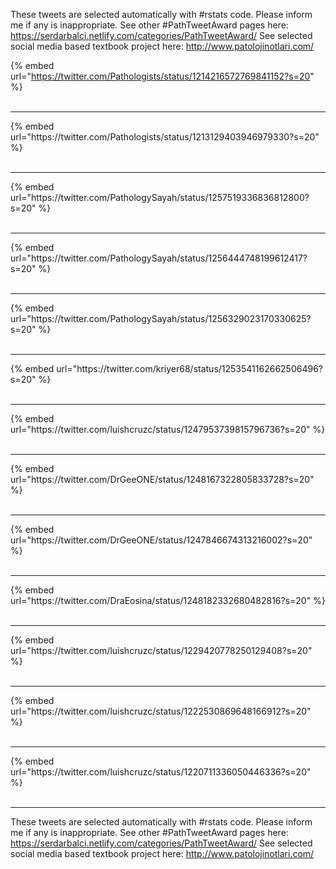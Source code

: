 

These tweets are selected automatically with #rstats code. Please inform me if any is inappropriate.
See other #PathTweetAward pages here: https://serdarbalci.netlify.com/categories/PathTweetAward/ 
See selected social media based textbook project here: http://www.patolojinotlari.com/

{% embed url="https://twitter.com/Pathologists/status/1214216572769841152?s=20" %}<br>
<br>
<hr>
{% embed url="https://twitter.com/Pathologists/status/1213129403946979330?s=20" %}<br>
<br>
<hr>
{% embed url="https://twitter.com/PathologySayah/status/1257519336836812800?s=20" %}<br>
<br>
<hr>
{% embed url="https://twitter.com/PathologySayah/status/1256444748199612417?s=20" %}<br>
<br>
<hr>
{% embed url="https://twitter.com/PathologySayah/status/1256329023170330625?s=20" %}<br>
<br>
<hr>
{% embed url="https://twitter.com/kriyer68/status/1253541162662506496?s=20" %}<br>
<br>
<hr>
{% embed url="https://twitter.com/luishcruzc/status/1247953739815796736?s=20" %}<br>
<br>
<hr>
{% embed url="https://twitter.com/DrGeeONE/status/1248167322805833728?s=20" %}<br>
<br>
<hr>
{% embed url="https://twitter.com/DrGeeONE/status/1247846674313216002?s=20" %}<br>
<br>
<hr>
{% embed url="https://twitter.com/DraEosina/status/1248182332680482816?s=20" %}<br>
<br>
<hr>
{% embed url="https://twitter.com/luishcruzc/status/1229420778250129408?s=20" %}<br>
<br>
<hr>
{% embed url="https://twitter.com/luishcruzc/status/1222530869648166912?s=20" %}<br>
<br>
<hr>
{% embed url="https://twitter.com/luishcruzc/status/1220711336050446336?s=20" %}<br>
<br>
<hr>


These tweets are selected automatically with #rstats code. Please inform me if any is inappropriate.
See other #PathTweetAward pages here: https://serdarbalci.netlify.com/categories/PathTweetAward/ 
See selected social media based textbook project here: http://www.patolojinotlari.com/
